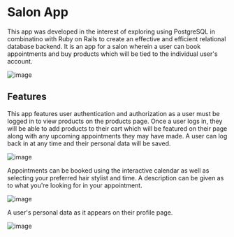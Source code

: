 # Salon App

This app was developed in the interest of exploring using PostgreSQL in combinatino with Ruby on Rails to create an effective and efficient relational database backend. It is an app for a salon wherein a user can book appointments and buy products which will be tied to the individual user's account.

![image](https://user-images.githubusercontent.com/104173081/205161095-eee18eef-a660-4f9c-9c91-940628245dcb.png)

## Features

This app features user authentication and authorization as a user must be logged in to view products on the products page. Once a user logs in, they will be able to add products to their cart which will be featured on their page along with any upcoming appointments they may have made. A user can log back in at any time and their personal data will be saved.

![image](https://user-images.githubusercontent.com/104173081/205161380-032c07f6-e4f1-46a5-a37b-ee7f0c1bb0f6.png)

Appointments can be booked using the interactive calendar as well as selecting your preferred hair stylist and time. A description can be given as to what you're looking for in your appointment.

![image](https://user-images.githubusercontent.com/104173081/205161458-7f0914cd-0698-4a3c-a60f-d3ad2e4278ab.png)

A user's personal data as it appears on their profile page.

![image](https://user-images.githubusercontent.com/104173081/205161893-6e5acc51-4e8f-4e45-996d-dd91b9967a52.png)
